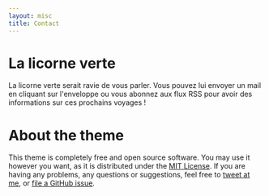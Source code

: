```yaml
---
layout: misc
title: Contact
---
```

# La licorne verte
La licorne verte serait ravie de vous parler. Vous pouvez lui envoyer un mail en cliquant sur l'enveloppe ou vous abonnez aux flux RSS pour avoir des informations sur ces prochains voyages !

# About the theme
This theme is completely free and open source software. You may use it however you want, as it is distributed under the [MIT License](http://choosealicense.com/licenses/mit/). If you are having any problems, any questions or suggestions, feel free to [tweet at me](https://twitter.com/intent/tweet?text=My%question%about%Millennial%is:%&amp;via=paululele), or [file a GitHub issue](https://github.com/lenpaul/Millennial/issues/new).
